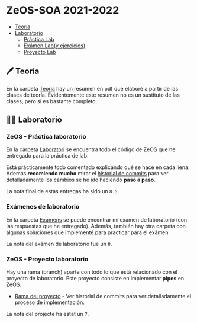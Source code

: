 # ZeOS-SOA 2021-2022

- [Teoría](#-teoria)
- [Laboratorio](#-laboratorio)
  - [Práctica Lab](#zeos---práctica-laboratorio)
  - [Exámen Lab(y ejercicios)](#exámenes-de-laboratorio)
  - [Proyecto Lab](#zeos---proyecto-laboratorio)

## 🖊️ Teoría

En la carpeta [Teoria](https://github.com/hialvaro/ZeOS-SOA/tree/main/Teoria) hay un resumen en pdf que elaboré a partir de las clases de teoría. Evidentemente este resumen no es un sustituto de las clases, pero sí es bastante completo.

##  👨‍💻 Laboratorio

### ZeOS - Práctica laboratorio

En la carpeta [Laboratori](https://github.com/hialvaro/ZeOS-SOA/tree/main/Laboratori) se encuentra todo el código de ZeOS que he entregado para la práctica de lab. 

Está prácticamente todo comentado explicando qué se hace en cada líena. Además **recomiendo mucho** mirar el [historial de commits](https://github.com/hialvaro/ZeOS-SOA/commits/) para ver detalladamente los cambios se he ido haciendo **paso a paso**.

La nota final de estas entregas ha sido un `8.5`.

### Exámenes de laboratorio

En la carpeta [Examens](https://github.com/hialvaro/ZeOS-SOA/tree/main/Examens) se puede encontrar mi exámen de laboratorio (con las respuestas que he entregado). Además, también hay otra carpeta con algunas soluciones que implementé para practicar para el exámen.

La  nota del exámen de laboratorio fue un `8`.

### ZeOS - Proyecto laboratorio

Hay una rama (branch) aparte con todo lo que está relacionado con el proyecto de laboratorio. Este proyecto consiste en implementar **pipes** en ZeOS.

- [Rama del proyecto](https://github.com/hialvaro/ZeOS-SOA/tree/projecte) - Ver historial de commits para ver detalladamente el proceso de implementación.

La nota del projecte ha estat un `7`.
